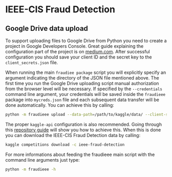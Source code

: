 # IEEE-CIS Fraud Detection

## Google Drive data upload

To support uploading files to Google Drive from Python you need to create a project in Google Developers Console. Great guide explaining the configuration part of the project is on [medium.com](https://medium.com/@annissouames99/how-to-upload-files-automatically-to-drive-with-python-ee19bb13dda). After successful configuration you should save your client ID and the secret key to the `client_secrets.json` file.

When running the main `fraudiee package` script you will explicitly specify an argument indicating the directory of the JSON file mentioned above. The first time you run the Google Drive uploading script manual authorization from the browser level will be necessary. If specified by the `--credentials` command line argument, your credentials will be saved inside the `fraudieee` package into `mycreds.json` file and each subsequent data transfer will be done automatically. You can achieve this by calling:

```bash
python -m fraudieee upload --data-path=/path/to/kaggle/data/ --client-secrets-path=/path/to/client_secrets.json --credentials
```

The proper `kaggle-api` configuration is also recommended. Going through this [repository guide](https://github.com/Kaggle/kaggle-api) will show you how to achieve this. When this is done you can download the IEEE-CIS Fraud Detection data by calling:

```bash
kaggle competitions download -c ieee-fraud-detection
```

For more informations about feeding the fraudieee main script with the command line arguments just type:

```bash
python -m fraudieee -h
```
